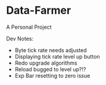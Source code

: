 # Data-Farmer

A Personal Project

Dev Notes:

- Byte tick rate needs adjusted
- Displaying tick rate level up button
- Redo upgrade algorithms
- Reload bugged to level up?!?
- Exp Bar resetting to zero issue